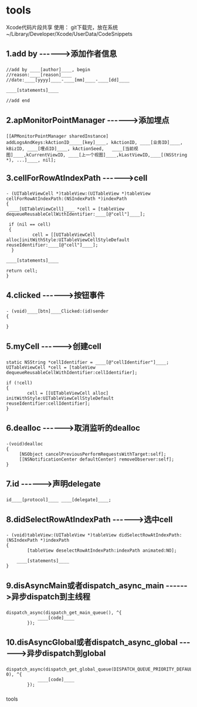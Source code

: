 tools
=====

Xcode代码片段共享
使用：
    git下载完，放在系统~/Library/Developer/Xcode/UserData/CodeSnippets


1.add by ------>添加作者信息
-----------------------------------
###
    //add by ____[author]____, begin
    //reason:____[reason]____
    //date:____[yyyy]____-____[mm]____-____[dd]____
    
    ____[statements]____
    
    //add end
###

2.apMonitorPointManager	------>添加埋点
-----------------------------------
###
	[[APMonitorPointManager sharedInstance] addLogsAndKeys:kActionID_____[key]____, kActionID, ____[业务ID]____, kBizID, ____[埋点ID]____, kActionSeed,   ____[当前视图]____,kCurrentViewID, ____[上一个视图]____,kLastViewID,____[(NSString *), ...]____, nil];
###


3.cellForRowAtIndexPath	------>cell
-----------------------------------
###
	- (UITableViewCell *)tableView:(UITableView *)tableView cellForRowAtIndexPath:(NSIndexPath *)indexPath
	{
   	 ____[UITableViewCell]____ *cell = [tableView dequeueReusableCellWithIdentifier:____[@"cell"]____];
    
   	 if (nil == cell)
   	 {
      		  cell = [[UITableViewCell alloc]initWithStyle:UITableViewCellStyleDefault reuseIdentifier:____[@"cell"]____];
  	  }
    
    ____[statements]____
    
    return cell;
	}
###

4.clicked ------>按钮事件
-----------------------------------
###
	- (void)____[btn]____Clicked:(id)sender
	{
    
	}
###

5.myCell ------>创建cell
-----------------------------------
###
	static NSString *cellIdentifier = ____[@"cellIdentifier"]____;
	UITableViewCell *cell = [tableView dequeueReusableCellWithIdentifier:cellIdentifier];

	if (!cell)
	{
    		cell = [[UITableViewCell alloc] initWithStyle:UITableViewCellStyleDefault reuseIdentifier:cellIdentifier];
	}
###

6.dealloc ------>取消监听的dealloc
-----------------------------------
###
	-(void)dealloc
	{
   		 [NSObject cancelPreviousPerformRequestsWithTarget:self];
   		 [[NSNotificationCenter defaultCenter] removeObserver:self];
	}
###

7.id ------>声明delegate
-----------------------------------
###
	id____[protocol]____ ____[delegate]____;
###

8.didSelectRowAtIndexPath ------>选中cell
-----------------------------------
###
	- (void)tableView:(UITableView *)tableView didSelectRowAtIndexPath:(NSIndexPath *)indexPath
	{
    		[tableView deselectRowAtIndexPath:indexPath animated:NO];
    
   	 	____[statements]____
	}
###

9.disAsyncMain或者dispatch_async_main ------>异步dispatch到主线程
-----------------------------------
###
	dispatch_async(dispatch_get_main_queue(), ^{
                ____[code]____
            });
###

10.disAsyncGlobal或者dispatch_async_global ------>异步dispatch到global
-----------------------------------
###
	dispatch_async(dispatch_get_global_queue(DISPATCH_QUEUE_PRIORITY_DEFAULT, 0), ^{
                ____[code]____
            });
###


tools
